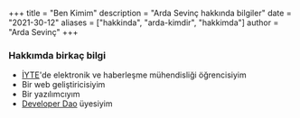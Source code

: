 +++
title = "Ben Kimim"
description = "Arda Sevinç hakkında bilgiler"
date = "2021-30-12"
aliases = ["hakkinda", "arda-kimdir", "hakkimda"]
author = "Arda Sevinç"
+++

### Hakkımda birkaç bilgi

- [İYTE](https://iyte.edu.tr)'de elektronik ve haberleşme mühendisliği öğrencisiyim
- Bir web geliştiricisiyim
- Bir yazılımcıyım
- [Developer Dao](https://www.developerdao.com/) üyesiyim

